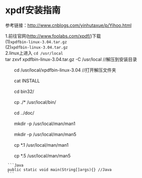 # xpdf安装指南

参考链接：http://www.cnblogs.com/yinhutaxue/p/Yihoo.html

1.前往官网(http://www.foolabs.com/xpdf/)下载<br/>
        (1)`xpdfbin-linux-3.04.tar.gz`<br/>
        (2)`xpdfbin-linux-3.04.tar.gz`<br/>
2.linux上进入 `cd /usr/local` <br/>
       tar zxvf xpdfbin-linux-3.04.tar.gz -C /usr/local  //解压到安装目录
       
   　　cd /usr/local/xpdfbin-linux-3.04  //打开解压文件夹
   
   　　cat INSTALL
   
   　　cd bin32/
   
   　　cp ./* /usr/local/bin/
   
   　　cd ../doc/
   
   　　mkdir -p /usr/local/man/man1
   
   　　mkdir -p /usr/local/man/man5
   
   　　cp *.1 /usr/local/man/man1
   
   　　cp *.5 /usr/local/man/man5
       
     ```Java
     public static void main(String[]args){} //Java
     ```

